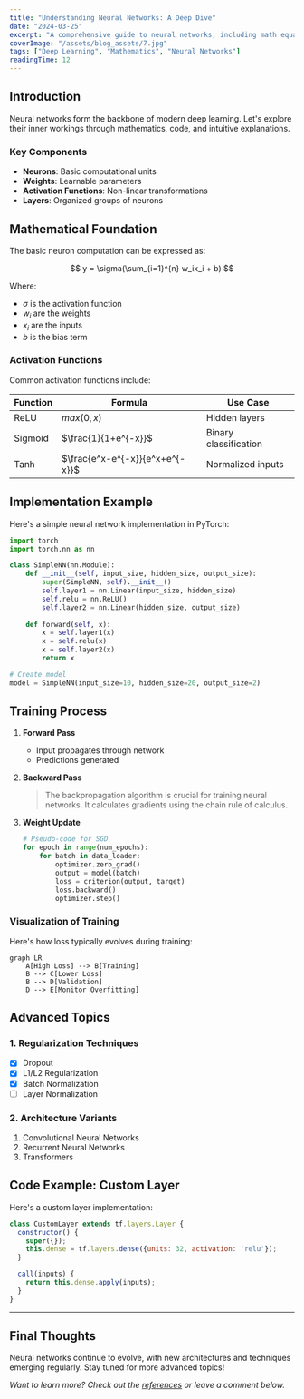 ```yaml
---
title: "Understanding Neural Networks: A Deep Dive"
date: "2024-03-25"
excerpt: "A comprehensive guide to neural networks, including math equations, code examples, and visualizations."
coverImage: "/assets/blog_assets/7.jpg"
tags: ["Deep Learning", "Mathematics", "Neural Networks"]
readingTime: 12
---
```



## Introduction
Neural networks form the backbone of modern deep learning. Let's explore their inner workings through mathematics, code, and intuitive explanations.

### Key Components
* **Neurons**: Basic computational units
* **Weights**: Learnable parameters
* **Activation Functions**: Non-linear transformations
* **Layers**: Organized groups of neurons

## Mathematical Foundation

The basic neuron computation can be expressed as:

$$
y = \sigma(\sum_{i=1}^{n} w_ix_i + b)
$$

Where:
* $\sigma$ is the activation function
* $w_i$ are the weights
* $x_i$ are the inputs
* $b$ is the bias term

### Activation Functions

Common activation functions include:

| Function | Formula | Use Case |
|----------|---------|----------|
| ReLU | $max(0, x)$ | Hidden layers |
| Sigmoid | $\frac{1}{1+e^{-x}}$ | Binary classification |
| Tanh | $\frac{e^x-e^{-x}}{e^x+e^{-x}}$ | Normalized inputs |

## Implementation Example

Here's a simple neural network implementation in PyTorch:

```python
import torch
import torch.nn as nn

class SimpleNN(nn.Module):
    def __init__(self, input_size, hidden_size, output_size):
        super(SimpleNN, self).__init__()
        self.layer1 = nn.Linear(input_size, hidden_size)
        self.relu = nn.ReLU()
        self.layer2 = nn.Linear(hidden_size, output_size)
    
    def forward(self, x):
        x = self.layer1(x)
        x = self.relu(x)
        x = self.layer2(x)
        return x

# Create model
model = SimpleNN(input_size=10, hidden_size=20, output_size=2)
```

## Training Process

1. **Forward Pass** 
   - Input propagates through network
   - Predictions generated

2. **Backward Pass**
   > The backpropagation algorithm is crucial for training neural networks. It calculates gradients using the chain rule of calculus.

3. **Weight Update**
   ```python
   # Pseudo-code for SGD
   for epoch in range(num_epochs):
       for batch in data_loader:
           optimizer.zero_grad()
           output = model(batch)
           loss = criterion(output, target)
           loss.backward()
           optimizer.step()
   ```

### Visualization of Training

Here's how loss typically evolves during training:

```mermaid
graph LR
    A[High Loss] --> B[Training]
    B --> C[Lower Loss]
    B --> D[Validation]
    D --> E[Monitor Overfitting]
```

## Advanced Topics

### 1. Regularization Techniques
- [x] Dropout
- [x] L1/L2 Regularization
- [x] Batch Normalization
- [ ] Layer Normalization

### 2. Architecture Variants
1. Convolutional Neural Networks
2. Recurrent Neural Networks
3. Transformers

## Code Example: Custom Layer

Here's a custom layer implementation:

```javascript
class CustomLayer extends tf.layers.Layer {
  constructor() {
    super({});
    this.dense = tf.layers.dense({units: 32, activation: 'relu'});
  }

  call(inputs) {
    return this.dense.apply(inputs);
  }
}
```

---

## Final Thoughts

Neural networks continue to evolve, with new architectures and techniques emerging regularly. Stay tuned for more advanced topics!

*Want to learn more? Check out the [references](#) or leave a comment below.*